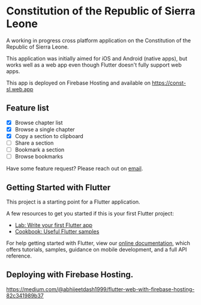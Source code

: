 # Constitution of the Republic of Sierra Leone

A working in progress cross platform application on the Constitution of the Republic of Sierra Leone.

This application was initially aimed for iOS and Android (native apps), but works well as a web app
even though Flutter doesn't fully support web apps.

This app is deployed on Firebase Hosting and available on [https://const-sl.web.app ](https://const-sl.web.app )


## Feature list
- [x] Browse chapter list
- [x] Browse a single chapter
- [x] Copy a section to clipboard
- [ ] Share a section
- [ ] Bookmark a section
- [ ] Browse bookmarks

Have some feature request? Please reach out on [email](mailto:ernest@kamara.io).

## Getting Started with Flutter

This project is a starting point for a Flutter application.

A few resources to get you started if this is your first Flutter project:

- [Lab: Write your first Flutter app](https://flutter.dev/docs/get-started/codelab)
- [Cookbook: Useful Flutter samples](https://flutter.dev/docs/cookbook)

For help getting started with Flutter, view our
[online documentation](https://flutter.dev/docs), which offers tutorials,
samples, guidance on mobile development, and a full API reference.


## Deploying with Firebase Hosting.
https://medium.com/@abhijeetdash1999/flutter-web-with-firebase-hosting-82c341989b37